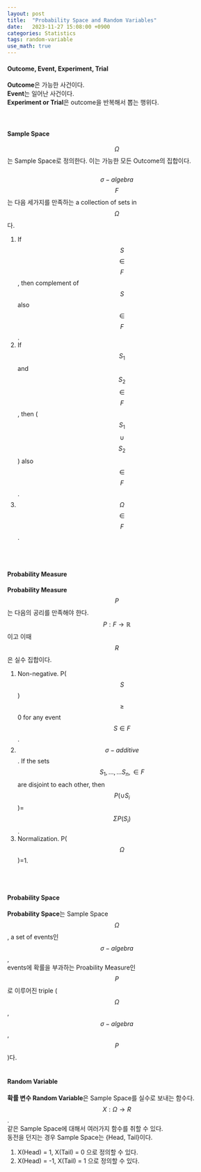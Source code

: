 ```yaml
---
layout: post
title:  "Probability Space and Random Variables"
date:   2023-11-27 15:08:00 +0900
categories: Statistics
tags: random-variable
use_math: true
---
```

#### Outcome, Event, Experiment, Trial  

<b>Outcome</b>은 가능한 사건이다.<br>
<b>Event</b>는 일어난 사건이다.<br>
<b>Experiment or Trial</b>은 outcome을 반복해서 뽑는 행위다.<br>  
<br>


#### Sample Space  
$$\Omega$$는 Sample Space로 정의한다. 이는 가능한 모든 Outcome의 집합이다. <br>  
$$\sigma-algebra$$ $$F$$는 다음 세가지를 만족하는 a collection of sets in $$\Omega$$다.<br>  
1. If $$S$$ $$\in$$ $$F$$, then complement of $$S$$ also $$\in$$ $$F$$. 
2. If $$S_1$$ and $$S_2$$ $$\in$$ $$F$$, then ($$S_1$$ $$\cup$$ $$S_2$$) also $$\in$$ $$F$$. 
3. $$\Omega$$ $$\in$$ $$F$$.  
<br>
<br>



#### Probability Measure  
<b>Probability Measure</b> $$P$$는 다음의 공리를 만족해야 한다.  
$$P: F \rightarrow \mathbb{R}$$이고 이때 $$R$$은 실수 집합이다.  
1. Non-negative. P($$S$$) $$\geq$$ 0 for any event $$S \in F$$. 
2. $$\sigma-additive$$. If the sets $$S_1, ...,... S_n, \in F$$ are disjoint to each other, then $$P(\cup S_i$$)=$$\Sigma P(S_i)$$.
3. Normalization. P($$\Omega$$)=1.  
<br>
<br>



#### Probability Space  
<b>Probability Space</b>는 Sample Space $$\Omega$$, a set of events인 $$\sigma-algebra$$, <br>
events에 확률을 부과하는 Proability Measure인 $$P$$로 이루어진 triple ($$\Omega$$, $$\sigma-algebra$$, $$P$$)다.  
&nbsp;
<br>



#### Random Variable  
<b>확률 변수 Random Variable</b>은 Sample Space를 실수로 보내는 함수다. <br>
$$X: \Omega \rightarrow R$$. <br>
같은 Sample Space에 대해서 여러가지 함수를 취할 수 있다.<br>
동전을 던지는 경우 Sample Space는 {Head, Tail}이다. <br>
1. X(Head) = 1, X(Tail) = 0 으로 정의할 수 있다.
2. X(Head) = -1, X(Tail) = 1 으로 정의할 수 있다.  
<br>
<br>
